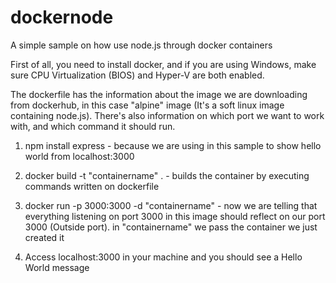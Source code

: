 # dockernode
A simple sample on how use node.js through docker containers

First of all, you need to install docker, and if you are using Windows, make sure CPU Virtualization (BIOS) and Hyper-V are both enabled.

The dockerfile has the information about the image we are downloading from dockerhub, in this case "alpine" image (It's a soft linux image containing node.js). There's also information on which port we want to work with, and which command it should run.

1. npm install express - because we are using in this sample to show hello world from localhost:3000

2. docker build -t "containername" . - builds the container by executing commands written on dockerfile

3. docker run -p 3000:3000 -d "containername" - now we are telling that everything listening on port 3000 in this image should reflect on our port 3000 (Outside port). in "containername" we pass the container we just created it

4. Access localhost:3000 in your machine and you should see a Hello World message
